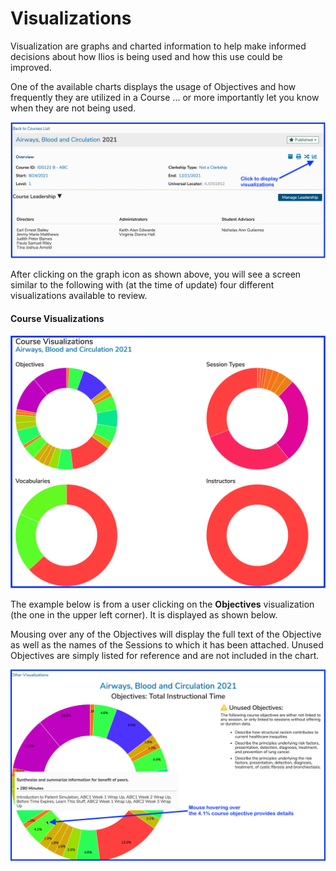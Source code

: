 # Visualizations

Visualization are graphs and charted information to help make informed decisions about how Ilios is being used and how this use could be improved.

One of the available charts displays the usage of Objectives and how frequently they are utilized in a Course ... or more importantly let you know when they are not being used.

![](../../.gitbook/assets/crs_vw_1.png)

After clicking on the graph icon as shown above, you will see a screen similar to the following with \(at the time of update\) four different visualizations available to review.

#### Course Visualizations

![](../../.gitbook/assets/crs_visualizations1.png)

The example below is from a user clicking on the **Objectives** visualization \(the one in the upper left corner\). It is displayed as shown below.

Mousing over any of the Objectives will display the full text of the Objective as well as the names of the Sessions to which it has been attached. Unused Objectives are simply listed for reference and are not included in the chart.

![](../../.gitbook/assets/obj_vis1.png)



